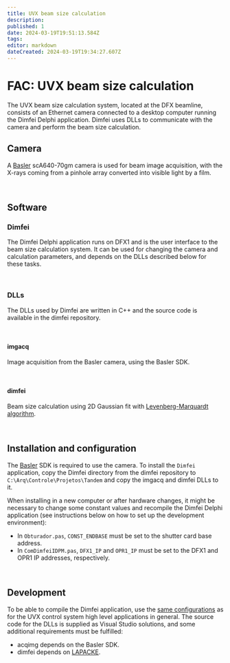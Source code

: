 ```yaml
---
title: UVX beam size calculation
description: 
published: 1
date: 2024-03-19T19:51:13.584Z
tags: 
editor: markdown
dateCreated: 2024-03-19T19:34:27.607Z
---
```


# FAC: UVX beam size calculation

The UVX beam size calculation system, located at the DFX beamline, consists of an Ethernet camera connected to a desktop computer running the Dimfei Delphi application. Dimfei uses DLLs to communicate with the camera and perform the beam size calculation.

## Camera

A [Basler](http://www.baslerweb.com/en) scA640-70gm camera is used for beam image acquisition, with the X-rays coming from a pinhole array converted into visible light by a film.

<br />

## Software

### Dimfei

The Dimfei Delphi application runs on DFX1 and is the user interface to the beam size calculation system. It can be used for changing the camera and calculation parameters, and depends on the DLLs described below for these tasks.

<br />

### DLLs

The DLLs used by Dimfei are written in C++ and the source code is available in the dimfei repository.

<br />

#### imgacq

Image acquisition from the Basler camera, using the Basler SDK.

<br />

#### dimfei

Beam size calculation using 2D Gaussian fit with [Levenberg-Marquardt algorithm](https://en.wikipedia.org/wiki/Levenberg%E2%80%93Marquardt_algorithm).

<br />

## Installation and configuration

The [Basler](http://www.baslerweb.com/en) SDK is required to use the camera. To install the `Dimfei` application, copy the Dimfei directory from the dimfei repository to `C:\Arq\Controle\Projetos\Tandem` and copy the imgacq and dimfei DLLs to it.

When installing in a new computer or after hardware changes, it might be necessary to change some constant values and recompile the Dimfei Delphi application (see instructions below on how to set up the development environment):

- In `Obturador.pas`, `CONST_ENDBASE` must be set to the shutter card base address.
- In `ComDimfeiIDPM.pas`, `DFX1_IP` and `OPR1_IP` must be set to the DFX1 and OPR1 IP addresses, respectively.

<br />

## Development

To be able to compile the Dimfei application, use the [same configurations](/Machine/Groups/FAC/uvx_control_system_hl_app) as for the UVX control system high level applications in general. The source code for the DLLs is supplied as Visual Studio solutions, and some additional requirements must be fulfilled:

- acqimg depends on the Basler SDK.
- dimfei depends on [LAPACKE](http://www.netlib.org/lapack/index.html#_lapack_for_windows).